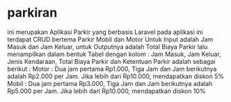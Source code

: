 # parkiran
ini merupakan Aplikasi Parkir yang berbasis Laravel
pada aplikasi ini terdapat CRUD bertema Parkir Mobil dan Motor
Untuk Input adalah Jam Masuk dan Jam Keluar, untuk Outputnya adalah Total Biaya Parkir
lalu menampilkan dalam bentuk Tabel dengan kolom : Jam Masuk, Jam Keluar, Jenis Kendaraan, Total Biaya Parkir
dan Ketentuan Parkir adalah sebagai berikut : 
Motor : Dua jam pertama Rp1.000, Tiga Jam dan Jam berikutnya adalah Rp2.000 per Jam. Jika lebih dari Rp10.000, mendapatkan diskon 5%
Mobil : Dua jam pertama Rp3.000, Tiga Jam dan Jam berikutnya adalah Rp5.000 per Jam. Jika lebih dari Rp10.000, mendapatkan diskon 10%
